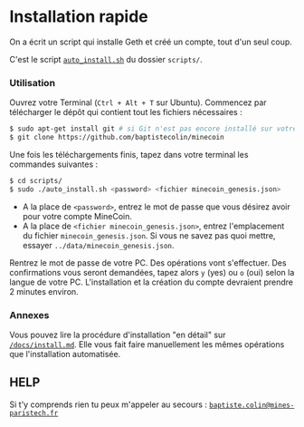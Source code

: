 # Installation rapide

On a écrit un script qui installe Geth et créé un compte, tout d'un seul coup.

C'est le script [`auto_install.sh`](https://github.com/baptistecolin/minecoin/blob/master/scripts/auto_install.sh) du dossier `scripts/`.

### Utilisation

Ouvrez votre Terminal (`Ctrl + Alt + T` sur Ubuntu). Commencez par télécharger le dépôt qui contient tout les fichiers nécessaires :

```bash
$ sudo apt-get install git # si Git n'est pas encore installé sur votre PC
$ git clone https://github.com/baptistecolin/minecoin
```

Une fois les téléchargements finis, tapez dans votre terminal les commandes suivantes :

```bash
$ cd scripts/
$ sudo ./auto_install.sh <password> <fichier minecoin_genesis.json>
```

  * A la place de `<password>`, entrez le mot de passe que vous désirez avoir pour votre compte MineCoin.
  * A la place de `<fichier minecoin_genesis.json>`, entrez l'emplacement du fichier `minecoin_genesis.json`. Si vous ne savez pas quoi mettre, essayer `../data/minecoin_genesis.json`.

Rentrez le mot de passe de votre PC. Des opérations vont s'effectuer. Des confirmations vous seront demandées, tapez alors `y` (yes) ou `o` (oui) selon la langue de votre PC. L'installation et la création du compte devraient prendre 2 minutes environ.

### Annexes

Vous pouvez lire la procédure d'installation "en détail" sur [`/docs/install.md`](https://github.com/baptistecolin/minecoin/blob/master/docs/install.md). Elle vous fait faire manuellement les mêmes opérations que l'installation automatisée.

## HELP

Si t'y comprends rien tu peux m'appeler au secours : [`baptiste.colin@mines-paristech.fr`](mailto:baptiste.colin@mines-paristech.fr)
